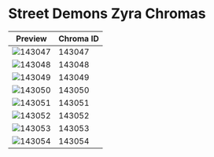 # Street Demons Zyra Chromas

| Preview | Chroma ID |
|---------|-----------|
| ![143047](https://raw.communitydragon.org/latest/plugins/rcp-be-lol-game-data/global/default/v1/champion-chroma-images/143/143047.png) | 143047 |
| ![143048](https://raw.communitydragon.org/latest/plugins/rcp-be-lol-game-data/global/default/v1/champion-chroma-images/143/143048.png) | 143048 |
| ![143049](https://raw.communitydragon.org/latest/plugins/rcp-be-lol-game-data/global/default/v1/champion-chroma-images/143/143049.png) | 143049 |
| ![143050](https://raw.communitydragon.org/latest/plugins/rcp-be-lol-game-data/global/default/v1/champion-chroma-images/143/143050.png) | 143050 |
| ![143051](https://raw.communitydragon.org/latest/plugins/rcp-be-lol-game-data/global/default/v1/champion-chroma-images/143/143051.png) | 143051 |
| ![143052](https://raw.communitydragon.org/latest/plugins/rcp-be-lol-game-data/global/default/v1/champion-chroma-images/143/143052.png) | 143052 |
| ![143053](https://raw.communitydragon.org/latest/plugins/rcp-be-lol-game-data/global/default/v1/champion-chroma-images/143/143053.png) | 143053 |
| ![143054](https://raw.communitydragon.org/latest/plugins/rcp-be-lol-game-data/global/default/v1/champion-chroma-images/143/143054.png) | 143054 |